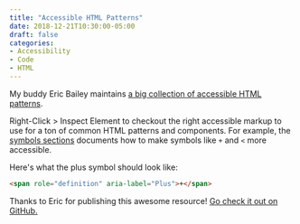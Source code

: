 ```yaml
---
title: "Accessible HTML Patterns"
date: 2018-12-21T10:30:00-05:00
draft: false
categories:
- Accessibility
- Code
- HTML
---
```


My buddy Eric Bailey maintains [a big collection of accessible HTML patterns](https://ericwbailey.github.io/accessible-html-content-patterns/).

Right-Click > Inspect Element to checkout the right accessible markup to use for a ton of common HTML patterns and components. For example, the [symbols sections](https://ericwbailey.github.io/accessible-html-content-patterns/#subsection-symbols) documents how to make symbols like `+` and `<` more accessible.

Here's what the plus symbol should look like:

```html
<span role="definition" aria-label="Plus">+</span>
```

Thanks to Eric for publishing this awesome resource! [Go check it out on GitHub.](https://ericwbailey.github.io/accessible-html-content-patterns/)